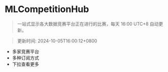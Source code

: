 # MLCompetitionHub

> 一站式显示各大数据竞赛平台正在进行的比赛，每天 16:00 UTC+8 自动更新。
  
> 更新时间: 2024-10-05T16:00:12+0800 

* 多家竞赛平台
* 多种订阅方式
* 下拉查看更多